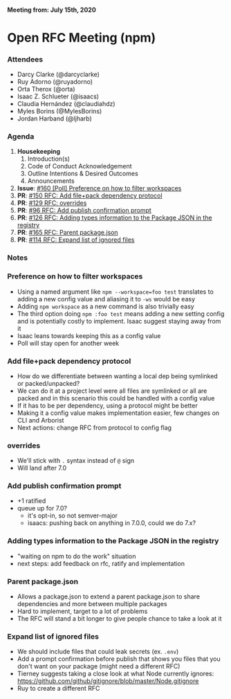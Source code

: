 #### Meeting from: July 15th, 2020

# Open RFC Meeting (npm)

### Attendees
- Darcy Clarke (@darcyclarke)
- Ruy Adorno (@ruyadorno)
- Orta Therox (@orta)
- Isaac Z. Schlueter (@isaacs)
- Claudia Hernández (@claudiahdz)
- Myles Borins (@MylesBorins)
- Jordan Harband (@ljharb)

### Agenda
1. **Housekeeping**
	1. Introduction(s)
	1. Code of Conduct Acknowledgement
	1. Outline Intentions & Desired Outcomes
	1. Announcements
1. **Issue**: [#160 [Poll] Preference on how to filter workspaces](https://github.com/npm/rfcs/issues/160)
1. **PR**: [#150 RFC: Add file+pack dependency protocol](https://github.com/npm/rfcs/pull/150)
1. **PR**: [#129 RFC: overrides](https://github.com/npm/rfcs/pull/129)
1. **PR**: [#96 RFC: Add publish confirmation prompt](https://github.com/npm/rfcs/pull/96)
1. **PR**: [#126 RFC: Adding types information to the Package JSON in the  registry](https://github.com/npm/rfcs/pull/126)
1. **PR**: [#165 RFC: Parent package.json](https://github.com/npm/rfcs/pull/165)
1. **PR**: [#114 RFC: Expand list of ignored files](https://github.com/npm/rfcs/pull/114) 

### Notes

### Preference on how to filter workspaces
- Using a named argument like `npm --workspace=foo test` translates to adding a new config value and aliasing it to `-ws` would be easy
- Adding `npm workspace` as a new command is also trivially easy
- The third option doing `npm :foo test` means adding a new setting config and is potentially costly to implement. Isaac suggest staying away from it
- Isaac leans towards keeping this as a config value
- Poll will stay open for another week

### Add file+pack dependency protocol
- How do we differentiate between wanting a local dep being symlinked or packed/unpacked?
- We can do it at a project level were all files are symlinked or all are packed and in this scenario this could be handled with a config value
- If it has to be per dependency, using a protocol might be better
- Making it a config value makes implementation easier, few changes on CLI and Arborist
- Next actions: change RFC from protocol to config flag

### overrides
- We'll stick with `.` syntax instead of `@` sign
- Will land after 7.0

### Add publish confirmation prompt
- +1 ratified
- queue up for 7.0?
    - it's opt-in, so not semver-major
    - isaacs: pushing back on anything in 7.0.0, could we do 7.x?

### Adding types information to the Package JSON in the  registry
- "waiting on npm to do the work" situation
- next steps: add feedback on rfc, ratify and implementation

### Parent package.json
- Allows a package.json to extend a parent package.json to share dependencies and more between multiple packages
- Hard to implement, target to a lot of problems
- The RFC will stand a bit longer to give people chance to take a look at it

### Expand list of ignored files
- We should include files that could leak secrets (ex. `.env`)
- Add a prompt confirmation before publish that shows you files that you don't want on your package (might need a different RFC)
- Tierney suggests taking a close look at what Node currently ignores: https://github.com/github/gitignore/blob/master/Node.gitignore
- Ruy to create a different RFC
